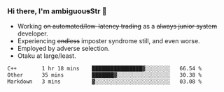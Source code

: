 ### Hi there, I'm ambiguou~~s~~Str 👋

<!--
**ambiguoustexture/ambiguoustexture** is a ✨ _special_ ✨ repository because its `README.md` (this file) appears on your GitHub profile.

Here are some ideas to get you started:
-->
- Working ~~on automated/low-latency trading~~ as a ~~always junior system~~ developer.
- Experiencing ~~endless~~ imposter syndrome still, and even worse.
- Employed by adverse selection.
- Otaku at large/least.

<!--START_SECTION:waka-->

```txt
C++        1 hr 18 mins    ████████████████▓░░░░░░░░   66.54 %
Other      35 mins         ███████▓░░░░░░░░░░░░░░░░░   30.38 %
Markdown   3 mins          ▓░░░░░░░░░░░░░░░░░░░░░░░░   03.08 %
```

<!--END_SECTION:waka-->
